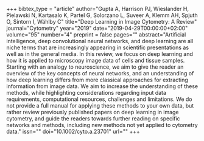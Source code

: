 +++
bibtex_type = "article"
author="Gupta A, Harrison PJ, Wieslander H, Pielawski N, Kartasalo K, Partel G, Solorzano L, Suveer A, Klemm AH, Spjuth O, Sintorn I, Wählby C"
title="Deep Learning in Image Cytometry: A Review"
journal="Cytometry"
year="2019"
date="2019-04-29T00:00:00+02:00"
volume="95"
number="4"
preprint = false
pages=""
abstract="Artificial intelligence, deep convolutional neural networks, and deep learning are all niche terms that are increasingly appearing in scientific presentations as well as in the general media. In this review, we focus on deep learning and how it is applied to microscopy image data of cells and tissue samples. Starting with an analogy to neuroscience, we aim to give the reader an overview of the key concepts of neural networks, and an understanding of how deep learning differs from more classical approaches for extracting information from image data. We aim to increase the understanding of these methods, while highlighting considerations regarding input data requirements, computational resources, challenges and limitations. We do not provide a full manual for applying these methods to your own data, but rather review previously published papers on deep learning in image cytometry, and guide the readers towards further reading on specific networks and methods, including new methods not yet applied to cytometry data."
issn=""
doi="10.1002/cyto.a.23701"
url=""
+++

